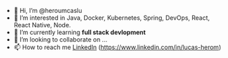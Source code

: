 - 👋 Hi, I’m @heroumcaslu
- 👀 I’m interested in Java, Docker, Kubernetes, Spring, DevOps, React, React Native, Node.
- 🌱 I’m currently learning **full stack devlopment**
- 💞️ I’m looking to collaborate on ...
- 📫 How to reach me [LinkedIn](#) (https://www.linkedin.com/in/lucas-herom)

<!---
# Hi there, I'm heroumcaslu! 👋

Welcome to my GitHub profile! Here's a little bit about me:

## 🚀 About Me
- 🌱 I’m currently learning **[Your current learning focus, e.g., full-stack development, machine learning, etc.]**
- 👨‍💻 All of my projects are available at [My Portfolio](#) (Replace with your portfolio link)
- 📫 How to reach me: **[Your email address]**
- 💬 Ask me about **[Your areas of expertise, e.g., web development, data science, etc.]**
- ⚡ Fun fact: **[A fun fact about you]**

## 🛠️ Technologies & Tools
- Programming Languages: **[Languages you use, e.g., JavaScript, Python, etc.]**
- Frameworks & Libraries: **[Frameworks and libraries you use, e.g., React, Django, etc.]**
- Tools: **[Tools you use, e.g., Git, Docker, etc.]**

## 📊 GitHub Stats
![heroumcaslu's GitHub stats](https://github-readme-stats.vercel.app/api?username=heroumcaslu&show_icons=true&theme=radical)

## 🏆 GitHub Trophies
![GitHub Trophies](https://github-profile-trophy.vercel.app/?username=heroumcaslu&theme=radical)

## 📈 Top Languages
![Top Langs](https://github-readme-stats.vercel.app/api/top-langs/?username=heroumcaslu&layout=compact&theme=radical)

## 📫 Connect with Me
- [LinkedIn](#) (Replace with your LinkedIn profile)
- [Twitter](#) (Replace with your Twitter handle)
- [Personal Website](#) (Replace with your personal website link)

Thanks for visiting my profile! 😊
--->

<!---
heroumcaslu/heroumcaslu is a ✨ special ✨ repository because its `README.md` (this file) appears on your GitHub profile.
You can click the Preview link to take a look at your changes.
--->
